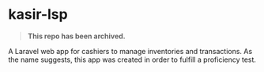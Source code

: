 # kasir-lsp

> **This repo has been archived.**

A Laravel web app for cashiers to manage inventories and transactions. As the name suggests, this app was created in order to fulfill a proficiency test.
